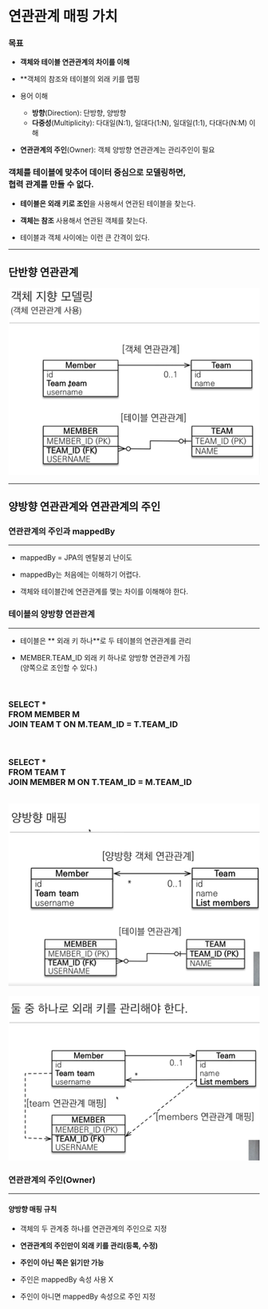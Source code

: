 # 연관관계 매핑 가치

### 목표
- **객체와 테이블 연관관계의 차이를 이해**
- **객체의 참조와 테이블의 외래 키를 맵핑
- 용어 이해
  - **방향**(Direction): 단방향, 양방향
  - **다중성**(Multiplicity): 다대일(N:1), 일대다(1:N), 일대일(1:1), 다대다(N:M) 이해

- **연관관계의 주인**(Owner): 객체 양방향 연관관계는 관리주인이 필요


### 객체를 테이블에 맞추어 데이터 중심으로 모델링하면,<br>협력 관계를 만들 수 없다.

- **테이블은 외래 키로 조인**을 사용해서 연관된 테이블을 찾는다.

- **객체는 참조** 사용해서 연관된 객체를 찾는다.

- 테이블과 객체 사이에는 이런 큰 간격이 있다.

<hr>

## 단반향 연관관계


<img src="1.png">


<hr>


## 양방향 연관관계와 연관관계의 주인


### 연관관계의 주인과 mappedBy

<hr>

- mappedBy = JPA의 멘탈붕괴 난이도


- mappedBy는 처음에는 이해하기 어렵다.


- 객체와 테이블간에 연관관계를 맺는 차이를 이해해야 한다.

### 테이블의 양방향 연관관계

<hr>

- 테이블은 ** 외래 키 하나**로 두 테이블의 연관관계를 관리

- MEMBER.TEAM_ID 외래 키 하나로 양방향 연관관계 가짐<br>
  (양쪽으로 조인할 수 있다.)


<br>

### SELECT * <br>FROM MEMBER M<br>JOIN TEAM T ON M.TEAM_ID = T.TEAM_ID

<br>

### SELECT * <br>FROM  TEAM T<br>JOIN MEMBER M ON T.TEAM_ID = M.TEAM_ID

<br>

<img src="2.png">

<br>
<br>

<img src="3.png">

### 연관관계의 주인(Owner)

<hr>


#### **양방향 매핑 규칙**

- 객체의 두 관계중 하나를 연관관계의 주인으로 지정


- **연관관계의 주인만이 외래 키를 관리(등록, 수정)**


- **주인이 아닌 쪽은 읽기만 가능**


- 주인은 mappedBy 속성 사용 X


- 주인이 아니면 mappedBy 속성으로 주인 지정





